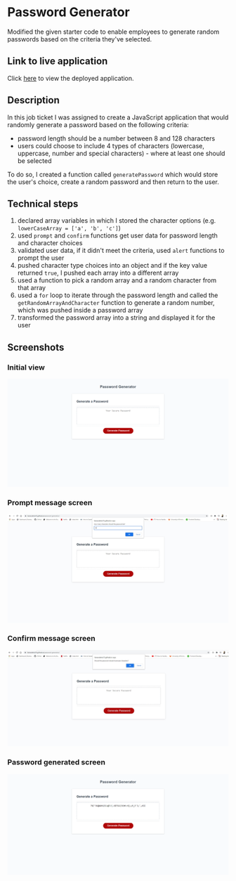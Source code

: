 # Password Generator

Modified the given starter code to enable employees to generate random passwords based on the criteria they've selected.

## Link to live application

Click [here](https://lianavaleria15.github.io/password-generator/) to view the deployed application.

## Description

In this job ticket I was assigned to create a JavaScript application that would randomly generate a password based on the following criteria:

- password length should be a number between 8 and 128 characters
- users could choose to include 4 types of characters (lowercase, uppercase, number and special characters) - where at least one should be selected

To do so, I created a function called `generatePassword` which would store the user's choice, create a random password and then return to the user.

## Technical steps

1. declared array variables in which I stored the character options (e.g. `lowerCaseArray = ['a', 'b', 'c']`)
2. used `prompt` and `confirm` functions get user data for password length and character choices
3. validated user data, if it didn't meet the criteria, used `alert` functions to prompt the user
4. pushed character type choices into an object and if the key value returned `true`, I pushed each array into a different array
5. used a function to pick a random array and a random character from that array
6. used a `for` loop to iterate through the password length and called the `getRandomArrayAndCharacter` function to generate a random number, which was pushed inside a password array
7. transformed the password array into a string and displayed it for the user

## Screenshots

### Initial view

![application view before generate button is clicked](assets/screenshots/screenshot-1.png)

### Prompt message screen

![prompt message screen](assets/screenshots/screenshot-2.jpg)

### Confirm message screen

![confirm message screen](assets/screenshots/screenshot-3.jpg)

### Password generated screen

![password generated on screen](assets/screenshots/screenshot-4.png)
